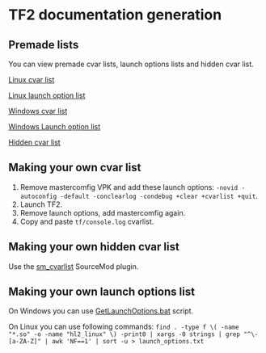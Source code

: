 # TF2 documentation generation

## Premade lists

You can view premade cvar lists, launch options lists and  hidden cvar list.

[Linux cvar list](https://docs.mastercomfig.com/en/latest/tf2/cvarlist_linux)

[Linux launch option list](https://docs.mastercomfig.com/en/latest/tf2/cvarlist_linux)

[Windows cvar list](https://docs.mastercomfig.com/en/latest/tf2/cvarlist_win)

[Windows Launch option list](https://docs.mastercomfig.com/en/latest/tf2/launchopts_win)

[Hidden cvar list](https://docs.mastercomfig.com/en/latest/tf2/hiddencvars)

## Making your own cvar list

1. Remove mastercomfig VPK and add these launch options: `-novid -autoconfig -default -conclearlog -condebug +clear +cvarlist +quit`.
2. Launch TF2.
3. Remove launch options, add mastercomfig again.
4. Copy and paste `tf/console.log` cvarlist.

## Making your own hidden cvar list

Use the [sm_cvarlist](https://forums.alliedmods.net/showthread.php?p=1298262) SourceMod plugin.

## Making your own launch options list

On Windows you can use [GetLaunchOptions.bat](https://github.com/AveYo/D-OPTIMIZER/blob/archive/GetLaunchOptions.bat) script.

On Linux you can use following commands: `find . -type f \( -name "*.so" -o -name "hl2_linux" \) -print0 | xargs -0 strings | grep "^\-[a-ZA-Z]" | awk 'NF==1' | sort -u > launch_options.txt`
